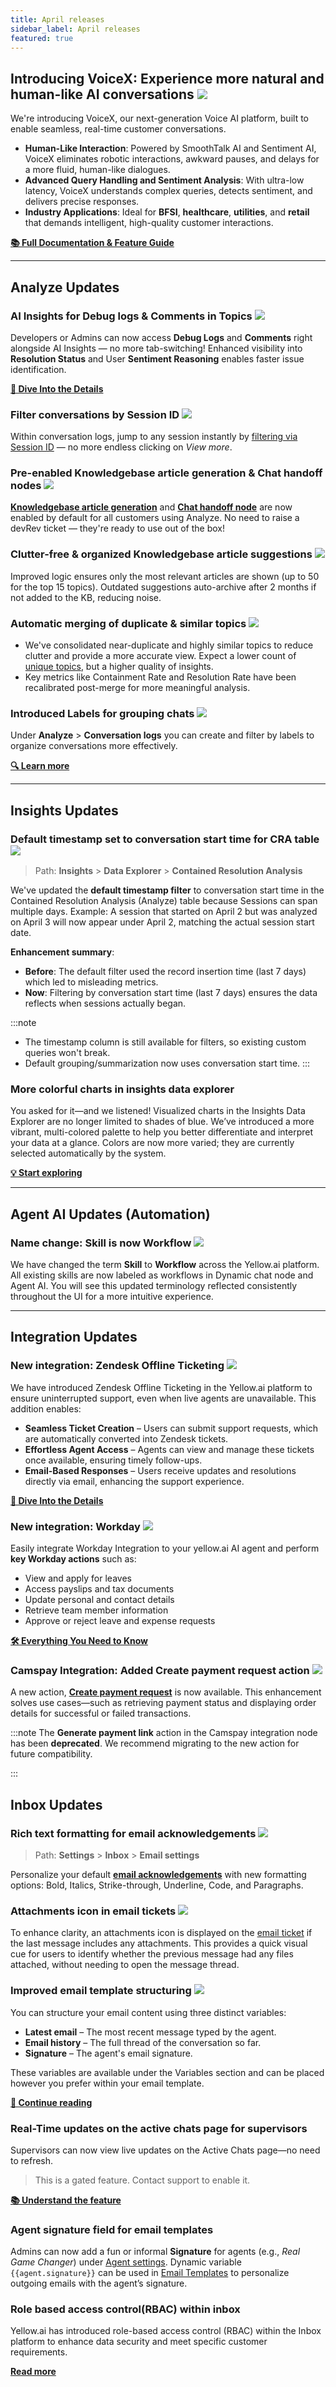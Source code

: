 ```yaml
---
title: April releases
sidebar_label: April releases
featured: true
---
```



## Introducing VoiceX: Experience more natural and human-like AI conversations **![](https://img.shields.io/badge/-New-00c853)**




We're introducing VoiceX, our next-generation Voice AI platform, built to enable seamless, real-time customer conversations.

* **Human-Like Interaction**: Powered by SmoothTalk AI and Sentiment AI, VoiceX eliminates robotic interactions, awkward pauses, and delays for a more fluid, human-like  dialogues.
* **Advanced Query Handling and Sentiment Analysis**: With ultra-low latency, VoiceX understands complex queries, detects sentiment, and delivers precise responses.
* **Industry Applications**: Ideal for **BFSI**, **healthcare**, **utilities**, and **retail** that demands intelligent, high-quality customer interactions.
 
[**📚 Full Documentation & Feature Guide**](https://docs.yellow.ai/docs/platform_concepts/VoiceX/VoiceXIntro)




----------

## **Analyze Updates**



### AI Insights for Debug logs & Comments in Topics **![](https://img.shields.io/badge/-Enhancement-ff9800)**


Developers or Admins can now access **Debug Logs** and **Comments** right alongside AI Insights — no more tab-switching!
Enhanced visibility into **Resolution Status** and User **Sentiment Reasoning** enables faster issue identification.

**[📘 Dive Into the Details](https://docs.yellow.ai/docs/platform_concepts/analyze/chat-logs#debug-conversations)**


### Filter conversations by Session ID **![](https://img.shields.io/badge/-Enhancement-ff9800)**


Within conversation logs, jump to any session instantly by [filtering via Session ID](https://docs.yellow.ai/docs/platform_concepts/analyze/chat-logs#filter-conversations) — no more endless clicking on *View more*.


###  Pre-enabled Knowledgebase article generation & Chat handoff nodes **![](https://img.shields.io/badge/-Enhancement-ff9800)**

**[Knowledgebase article generation](https://docs.yellow.ai/docs/platform_concepts/analyze/articlesuggestion)** and **[Chat handoff node](https://docs.yellow.ai/docs/platform_concepts/analyze/handoffnode)** are now enabled by default for all customers using Analyze.
No need to raise a devRev ticket — they're ready to use out of the box!

### Clutter-free & organized Knowledgebase article suggestions  **![](https://img.shields.io/badge/-Enhancement-ff9800)**

Improved logic ensures only the most relevant articles are shown (up to 50 for the top 15 topics). 
Outdated suggestions auto-archive after 2 months if not added to the KB, reducing noise.


###  Automatic merging of duplicate & similar topics  **![](https://img.shields.io/badge/-Enhancement-ff9800)**

* We've consolidated near-duplicate and highly similar topics to reduce clutter and provide a more accurate view. Expect a lower count of [unique topics](https://docs.yellow.ai/docs/platform_concepts/analyze/topics), but a higher quality of insights.
* Key metrics like Containment Rate and Resolution Rate have been recalibrated post-merge for more meaningful analysis.


### Introduced Labels for grouping chats ![](https://img.shields.io/badge/-Enhancement-ff9800)

Under **Analyze** > **Conversation logs** you can create and filter by labels to organize conversations more effectively.

**[🔍 Learn more](https://docs.yellow.ai/docs/platform_concepts/analyze/chat-logs#label-conversations)**


***

## **Insights Updates**


### Default timestamp set to conversation start time for CRA table ![](https://img.shields.io/badge/-Enhancement-ff9800)

> Path: **Insights** > **Data Explorer** > **Contained Resolution Analysis**

We've updated the **default timestamp filter** to conversation start time in the Contained Resolution Analysis (Analyze) table because Sessions can span multiple days. Example: A session that started on April 2 but was analyzed on April 3 will now appear under April 2, matching the actual session start date.

**Enhancement summary**: 
* **Before**: The default filter used the record insertion time (last 7 days) which led to misleading metrics. 
* **Now**: Filtering by conversation start time (last 7 days) ensures the data reflects when sessions actually began.

:::note

* The timestamp column is still available for filters, so existing custom queries won't break.
* Default grouping/summarization now uses conversation start time.
:::


### More colorful charts in insights data explorer

You asked for it—and we listened! Visualized charts in the Insights Data Explorer are no longer limited to shades of blue. We’ve introduced a more vibrant, multi-colored palette to help you better differentiate and interpret your data at a glance. Colors are now more varied; they are currently selected automatically by the system.

**[💡 Start exploring](https://docs.yellow.ai/docs/platform_concepts/growth/visualisation/visualization)**

***

## **Agent AI Updates (Automation)**

### Name change: Skill is now Workflow **![](https://img.shields.io/badge/-Enhancement-ff9800)**


We have changed the term **Skill** to **Workflow** across the Yellow.ai platform. All existing skills are now labeled as workflows in Dynamic chat node and Agent AI. 
You will see this updated terminology reflected consistently throughout the UI for a more intuitive experience.


***


## **Integration Updates**

### New integration: Zendesk Offline Ticketing **![](https://img.shields.io/badge/-New-00c853)**


We have introduced Zendesk Offline Ticketing in the Yellow.ai platform to ensure uninterrupted support, even when live agents are unavailable. This addition enables:

- **Seamless Ticket Creation** – Users can submit support requests, which are automatically converted into Zendesk tickets.  
- **Effortless Agent Access** – Agents can view and manage these tickets once available, ensuring timely follow-ups.  
- **Email-Based Responses** – Users receive updates and resolutions directly via email, enhancing the support experience. 

[**📘 Dive Into the Details**](https://docs.yellow.ai/docs/platform_concepts/appConfiguration/zendesk-offline-ticketing)


### New integration: Workday  **![](https://img.shields.io/badge/-New-00c853)**


Easily integrate Workday Integration to your yellow.ai AI agent and perform **key Workday actions** such as: 
- View and apply for leaves
- Access payslips and tax documents
- Update personal and contact details
- Retrieve team member information
- Approve or reject leave and expense requests

**[🛠️ Everything You Need to Know](https://docs.yellow.ai/docs/platform_concepts/appConfiguration/workday)**

### Camspay Integration: Added Create payment request action  **![](https://img.shields.io/badge/-Enhancement-ff9800)**


A new action, **[Create payment request](https://docs.yellow.ai/docs/platform_concepts/appConfiguration/camspay#5-generate-camspay-payment-links-in-bot-conversation)** is now available. This enhancement solves use cases—such as retrieving payment status and displaying order details for successful or failed transactions.

:::note
The **Generate payment link** action in the Camspay integration node has been **deprecated**. We recommend migrating to the new action for future compatibility.

:::



## **Inbox Updates**

### Rich text formatting for email acknowledgements **![](https://img.shields.io/badge/-Enhancement-ff9800)**

> Path: **Settings** > **Inbox** > **Email settings** 

Personalize your default **[email acknowledgements](https://docs.yellow.ai/docs/platform_concepts/inbox/inbox-settings/workflows/emailticketing)** with new formatting options: Bold, Italics, Strike-through, Underline, Code, and Paragraphs.


### Attachments icon in email tickets **![](https://img.shields.io/badge/-Enhancement-ff9800)**

To enhance clarity, an attachments icon is displayed on the [email ticket](https://docs.yellow.ai/docs/platform_concepts/inbox/tickets/tickets_intro#1-email-tickets-list-view) if the last message includes any attachments. This provides a quick visual cue for users to identify whether the previous message had any files attached, without needing to open the message thread.

### Improved email template structuring **![](https://img.shields.io/badge/-Enhancement-ff9800)**

You can structure your email content using three distinct variables:
- **Latest email** – The most recent message typed by the agent.
- **Email history** – The full thread of the conversation so far.
- **Signature** – The agent's email signature.

These variables are available under the Variables section and can be placed however you prefer within your email template.


[**📄 Continue reading**](https://docs.yellow.ai/docs/platform_concepts/inbox/inbox-settings/productivitytools/emailtempalte)

### Real-Time updates on the active chats page for supervisors

Supervisors can now view live updates on the Active Chats page—no need to refresh.

> This is a gated feature. Contact support to enable it.

[**📚 Understand the feature**](https://docs.yellow.ai/docs/platform_concepts/inbox/chats/getstartedwithlivechat#12-active-chats)

### Agent signature field for email templates 

Admins can now add a fun or informal **Signature** for agents (e.g., *Real Game Changer*) under [Agent settings](https://docs.yellow.ai/docs/platform_concepts/inbox/inbox-settings/team/agents#modifyadd-existing-agent-properties). Dynamic variable `{{agent.signature}}` can be used in [Email Templates](https://docs.yellow.ai/docs/platform_concepts/inbox/inbox-settings/productivitytools/emailtempalte#step-4-add-dynamic-variables) to personalize outgoing emails with the agent’s signature.

### Role based access control(RBAC) within inbox 

Yellow.ai has introduced role-based access control (RBAC) within the Inbox platform to enhance data security and meet specific customer requirements.

[**Read more**](https://docs.yellow.ai/docs/platform_concepts/inbox/rbcaupcomingchanges)